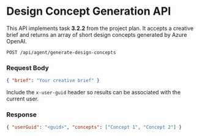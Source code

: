 # Design Concept Generation API

This API implements task **3.2.2** from the project plan. It accepts a creative brief and returns an array of short design concepts generated by Azure OpenAI.

`POST /api/agent/generate-design-concepts`

### Request Body
```json
{ "brief": "Your creative brief" }
```
Include the `x-user-guid` header so results can be associated with the current user.

### Response
```json
{ "userGuid": "<guid>", "concepts": ["Concept 1", "Concept 2"] }
```
